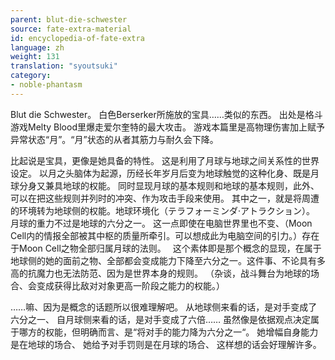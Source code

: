 ```yaml
---
parent: blut-die-schwester
source: fate-extra-material
id: encyclopedia-of-fate-extra
language: zh
weight: 131
translation: "syoutsuki"
category:
- noble-phantasm
---
```


Blut die Schwester。
白色Berserker所施放的宝具……类似的东西。
出处是格斗游戏Melty Blood里爆走爱尔奎特的最大攻击。
游戏本篇里是高物理伤害加上赋予异常状态“月”。“月”状态的从者其筋力与耐久会下降。

比起说是宝具，更像是她具备的特性。
这是利用了月球与地球之间关系性的世界设定。
以月之头脑体为起源，历经长年岁月后变为地球触觉的这种化身、既是月球分身又兼具地球的权能。
同时显现月球的基本规则和地球的基本规则，此外、可以在把这些规则并列时的冲突、作为攻击手段来使用。
其中之一，就是将周遭的环境转为地球侧的权能。地球环境化（テラフォーミンダ·アトラクション）。
月球的重力不过是地球的六分之一。
这一点即使在电脑世界里也不变、（Moon Cell内的情报全部被其中枢的质量所牵引。可以想成此为电脑空间的引力。）存在于Moon Cell之物全部归属月球的法则。　
这个素体即是那个概念的显现，在属于地球侧的她的面前之物、全部都会变成能力下降至六分之一。这件事、不论具有多高的抗魔力也无法防范、因为是世界本身的规则。
（杂谈，战斗舞台为地球的场合、会变成获得比敌对对象更高一阶段之能力的权能。）

……嘛、因为是概念的话题所以很难理解吧。
从地球侧来看的话，是对手变成了六分之一、
自月球侧来看的话，是对手变成了六倍……
虽然像是依据观点决定属于哪方的权能，但明确而言、是“将对手的能力降为六分之一“。
她增幅自身能力是在地球的场合、
她给予对手罚则是在月球的场合、
这样想的话会好理解许多。
